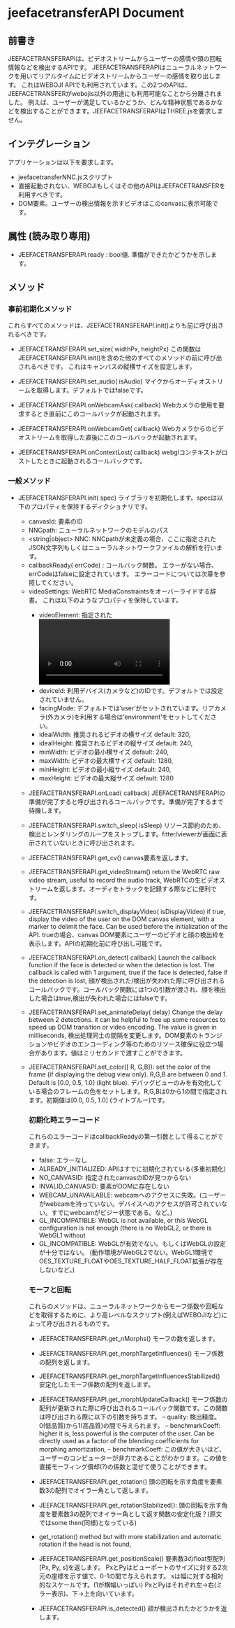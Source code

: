 # jeefacetransferAPI Document

## 前書き
JEEFACETRANSFERAPIは、ビデオストリームからユーザーの感情や頭の回転情報などを検出するAPIです。
JEEFACETRANSFERAPIはニューラルネットワークを用いてリアルタイムにビデオストリームからユーザーの感情を取り出します。
これはWEBOJI APIでも利用されています。この2つのAPIは、JEEFACETRANSFERがwebojis以外の用途にも利用可能なことから分離されました。
例えば、ユーザーが満足しているかどうか、どんな精神状態であるかなどを検出することができます。JEEFACETRANSFERAPIはTHREE.jsを要求しません。

## インテグレーション
アプリケーションは以下を要求します。
- jeefacetransferNNC.jsスクリプト
- 直接起動されない、WEBOJIもしくはその他のAPIはJEEFACETRANSFERを利用すべきです。
- <canvas>DOM要素。ユーザーの検出情報を示すビデオはこのcanvasに表示可能です。

## 属性 (読み取り専用)
- JEEFACETRANSFERAPI.ready : bool値. 準備ができたかどうかを示します。

## メソッド
### 事前初期化メソッド
これらすべてのメソッドは、JEEFACETRANSFERAPI.init()よりも前に呼び出されるべきです。

- JEEFACETRANSFERAPI.set_size(<integer> widthPx, <integer> heightPx)
この関数はJEEFACETRANSFERAPI.init()を含めた他のすべてのメソッドの前に呼び出されるべきです。 これはキャンバスの縦横サイズを設定します。

- JEEFACETRANSFERAPI.set_audio(<boolean> isAudio)
マイクからオーディオストリームを取得します。デフォルトではfalseです。

- JEEFACETRANSFERAPI.onWebcamAsk(<function> callback)
Webカメラの使用を要求するとき直前にこのコールバックが起動されます。

- JEEFACETRANSFERAPI.onWebcamGet(<function> callback)
Webカメラからのビデオストリームを取得した直後にこのコールバックが起動されます。

- JEEFACETRANSFERAPI.onContextLost(<function> callback)
webglコンテキストがロストしたときに起動されるコールバックです。

### 一般メソッド
- JEEFACETRANSFERAPI.init(<object> spec)
ライブラリを初期化します。specは以下のプロパティを保持するディクショナリです。
    - <string> canvasId: <canvas>要素のID
    - <string> NNCpath: ニューラルネットワークのモデルのパス
    - <string|object> NNC: NNCpathが未定義の場合、ここに指定されたJSON文字列もしくはニューラルネットワークファイルの解析を行います。
    - <function> callbackReady(<string> errCode) : コールバック関数。 エラーがない場合、errCodeはfalseに設定されています。 エラーコードについては次章を参照してください。
    - <object> videoSettings: WebRTC MediaConstraintsをオーバーライドする辞書。 これは以下のようなプロパティを保持しています。
        - videoElement: 指定された<video>要素。デフォルトでは設定されていません。カメラ入力ではなくカスタムのビデオを設定する場合に便利です。もし指定された場合、他のビデオ設定は無効化されます。
        - deviceId: 利用デバイス(カメラなど)のIDです。デフォルトでは設定されていません。
        - facingMode: デフォルトでは’user’がセットされています。リアカメラ(外カメラ)を利用する場合は’environment’をセットしてください。
        - idealWidth: 推奨されるビデオの横サイズ default: 320,
        - idealHeight: 推奨されるビデオの縦サイズ default: 240,
        - minWidth: ビデオの最小横サイズ default: 240,
        - maxWidth: ビデオの最大横サイズ default: 1280,
        - minHeight: ビデオの最小縦サイズ  default: 240,
        - maxHeight: ビデオの最大縦サイズ  default: 1280
        
- JEEFACETRANSFERAPI.onLoad(<function> callback)
JEEFACETRANSFERAPIの準備が完了すると呼び出されるコールバックです。準備が完了するまで待機します。

- JEEFACETRANSFERAPI.switch_sleep(<bool> isSleep)
リソース節約のため、検出とレンダリングのループをストップします。fitter/viewerが画面に表示されていないときに呼び出されます。

- JEEFACETRANSFERAPI.get_cv()
canvas要素を返します。

- JEEFACETRANSFERAPI.get_videoStream()
return the WebRTC raw video stream, useful to record the audio track,
WebRTCの生ビデオストリームを返します。オーディをトラックを記録する際などに便利です。

- JEEFACETRANSFERAPI.switch_displayVideo(<boolean> isDisplayVideo)
if true, display the video of the user on the DOM canvas element, with a marker to delimit the face. Can be used before the initialization of the API.
trueの場合、canvas DOM要素にユーザーのビデオと顔の検出枠を表示します。APIの初期化前に呼び出し可能です。

- JEEFACETRANSFERAPI.on_detect(<function> callback)
Launch the callback function if the face is detected or when the detection is lost. The callback is called with 1 argument, true if the face is detected, false if the detection is lost,
顔が検出された/検出が失われた際に呼び出されるコールバックです。コールバック関数には1つの引数が渡され、顔を検出した場合はtrue,検出が失われた場合にはfalseです。

- JEEFACETRANSFERAPI.set_animateDelay(<integer> delay)
Change the delay between 2 detections. it can be helpful to free up some resources to speed up DOM transition or video encoding. The value is given in milliseconds,
検出処理同士の間隔を変更します。DOM要素のトランジションやビデオのエンコーディング等のためのリソース確保に役立つ場合があります。値はミリセカンドで渡すことができます。

- JEEFACETRANSFERAPI.set_color([<float> R,<float> G,<float>B]): set the
color of the frame (if displaying the debug view only). R,G,B are between 0 and 1. Default is [0.0, 0.5, 1.0] (light blue).
デバッグビューのみを有効化している場合のフレームの色をセットします。R,G,Bは0から1の間で指定されます。初期値は[0.0, 0.5, 1.0] (ライトブルー)です。

### 初期化時エラーコード
これらのエラーコードはcallbackReadyの第一引数として得ることができます。
- false: エラーなし
- ALREADY_INITIALIZED: APIはすでに初期化されている(多重初期化)
- NO_CANVASID: 指定されたcanvasのIDが見つからない
- INVALID_CANVASID: <canvas>要素がDOMに存在しない
- WEBCAM_UNAVAILABLE: webcamへのアクセスに失敗。(ユーザーがwebcamを持っていない。デバイスへのアクセスが許可されていない。すでにwebcamがビジー状態である。など。) 
- GL_INCOMPATIBLE: WebGL is not available, or this WebGL configuration is not enough (there is no WebGL2, or there is WebGL1 without
- GL_INCOMPATIBLE: WebGLが有効でない。もしくはWebGLの設定が十分ではない。 (動作環境がWebGL2でない。WebGL1環境でOES_TEXTURE_FLOATやOES_TEXTURE_HALF_FLOAT拡張が存在しないなど。)

### モーフと回転
これらのメソッドは、ニューラルネットワークからモーフ係数や回転などを取得するために、より高レベルなスクリプト(例えばWEBOJIなど)によって呼び出されるものです。
- JEEFACETRANSFERAPI.get_nMorphs()
モーフの数を返します。

- JEEFACETRANSFERAPI.get_morphTargetInfluences()
モーフ係数の配列を返します。

- JEEFACETRANSFERAPI.get_morphTargetInfluencesStabilized()
安定化したモーフ係数の配列を返します。

- JEEFACETRANSFERAPI.get_morphUpdateCallback()
モーフ係数の配列が更新された際に呼び出されるコールバック関数です。この関数は呼び出される際に以下の引数を持ちます。
    – <float> quality: 検出精度。0(低品質)から1(高品質)の間で与えられます。
    – <float> benchmarkCoeff: higher it is, less powerful is the computer of the user. Can be directly used as a factor of the blending coefficients for morphing amortization,
    – <float> benchmarkCoeff: この値が大きいほど、ユーザーのコンピューターが非力であることがわかります。この値を直接モーフィング償却(?)の係数と混ぜて使うことができます。
    
- JEEFACETRANSFERAPI.get_rotation()
頭の回転を示す角度を要素数3の配列でオイラー角として返します。

- JEEFACETRANSFERAPI.get_rotationStabilized(): 
頭の回転を示す角度を要素数3の配列でオイラー角として返す関数の安定化版？(原文ではsome then(同様)となっている)

- get_rotation() method but with more stabilization and automatic rotation if the head is not found,

- JEEFACETRANSFERAPI.get_positionScale()
要素数3のfloat型配列 [Px, Py, s]を返します。
PxとPyはビューポートのサイズに対する2次元の座標を示す値で、0-1の間で与えられます。
sは幅に対する相対的なスケールです。(1が横幅いっぱい) PxとPyはそれぞれ左→右(ミラー表示)、下→上を向いています。

- JEEFACETRANSFERAPI.is_detected()
顔が検出されたかどうかを返します。
